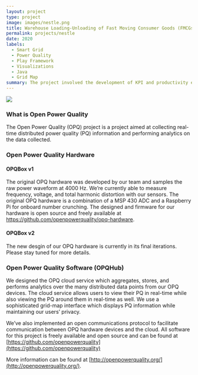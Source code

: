 ```yaml
---
layout: project
type: project
image: images/nestle.png
title: Warehouse Loading-Unloading of Fast Moving Consumer Goods (FMCGs) Productivity Tracking
permalink: projects/nestle
date: 2020
labels:
  - Smart Grid
  - Power Quality
  - Play Framework
  - Visualizations
  - Java
  - Grid Map
summary: The project involved the development of KPI and productivity estimation tool for Warehouse Loading-Unloading of FMCGs. The variables comprised of 20 FMCG types, 5 Bays, 3 shifts, with Manpower, quantity as variables for optimization
---
```


<img class="ui image" src="{{ site.baseurl }}/images/nestle.png">

### What is Open Power Quality

The Open Power Quality (OPQ) project is a project aimed at collecting real-time distributed power quality (PQ)
information and performing analytics on the data collected.

### Open Power Quality Hardware

#### OPQBox v1

The original OPQ hardware was developed by our team and samples the raw power waveform at 4000 Hz.
We’re currently able to measure frequency, voltage, and total harmonic distortion with our sensors.
The original OPQ hardware is a combination of a MSP 430 ADC and a Raspberry Pi for onboard number crunching.
The designed and firmware for our hardware is open source and freely available at
 https://github.com/openpowerquality/opq-hardware.

#### OPQBox v2

The new desgin of our OPQ hardware is currently in its final iterations. Please stay tuned for more details.

### Open Power Quality Software (OPQHub)

We designed the OPQ cloud service which aggregates, stores, and performs analytics over the many distributed data points
 from our OPQ devices. The cloud service allows users to view their PQ in real-time while also viewing the PQ around
 them in real-time as well. We use a sophisticated grid-map interface which displays PQ information while maintaining
 our users’ privacy.

We’ve also implemented an open communications protocol to facilitate communication between OPQ hardware devices and the
cloud. All software for this project is freely available and open source and can be found at
 [https://github.com/openpowerquality](https://github.com/openpowerquality)

More information can be found at [http://openpowerquality.org/](http://openpowerquality.org/).
